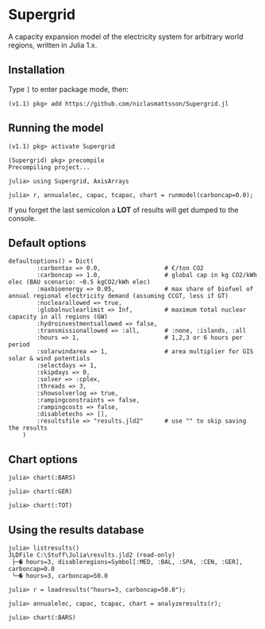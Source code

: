 # Supergrid

A capacity expansion model of the electricity system for arbitrary world regions, written in Julia 1.x.

## Installation

Type `]` to enter package mode, then:

```
(v1.1) pkg> add https://github.com/niclasmattsson/Supergrid.jl
``` 

## Running the model

```
(v1.1) pkg> activate Supergrid

(Supergrid) pkg> precompile
Precompiling project...

julia> using Supergrid, AxisArrays

julia> r, annualelec, capac, tcapac, chart = runmodel(carboncap=0.0);
```

If you forget the last semicolon a **LOT** of results will get dumped to the console.

## Default options

```
defaultoptions() = Dict(
        :carbontax => 0.0,                  # €/ton CO2
        :carboncap => 1.0,                  # global cap in kg CO2/kWh elec (BAU scenario: ~0.5 kgCO2/kWh elec)
        :maxbioenergy => 0.05,              # max share of biofuel of annual regional electricity demand (assuming CCGT, less if GT) 
        :nuclearallowed => true,
        :globalnuclearlimit => Inf,         # maximum total nuclear capacity in all regions (GW)
        :hydroinvestmentsallowed => false,
        :transmissionallowed => :all,       # :none, :islands, :all
        :hours => 1,                        # 1,2,3 or 6 hours per period
        :solarwindarea => 1,                # area multiplier for GIS solar & wind potentials
        :selectdays => 1,
        :skipdays => 0,
        :solver => :cplex,
        :threads => 3,
        :showsolverlog => true,
        :rampingconstraints => false,
        :rampingcosts => false,
        :disabletechs => [],
        :resultsfile => "results.jld2"		# use "" to skip saving the results 
    )
```

## Chart options

```
julia> chart(:BARS)

julia> chart(:GER)

julia> chart(:TOT)

```

## Using the results database

```
julia> listresults()
JLDFile C:\Stuff\Julia\results.jld2 (read-only)
 ├─� hours=3, disableregions=Symbol[:MED, :BAL, :SPA, :CEN, :GER], carboncap=0.0
 └─� hours=3, carboncap=50.0

julia> r = loadresults("hours=3, carboncap=50.0");

julia> annualelec, capac, tcapac, chart = analyzeresults(r);

julia> chart(:BARS)
```